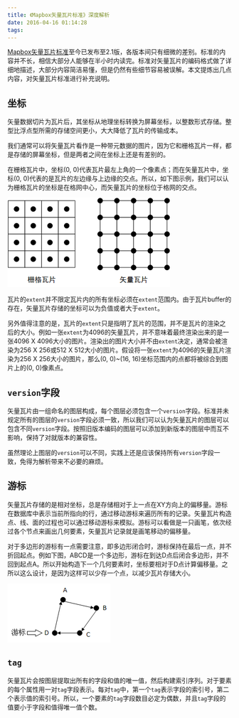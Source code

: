 ```yaml
---
title: 《Mapbox矢量瓦片标准》深度解析
date: 2016-04-16 01:14:28
tags:
---
```



[Mapbox矢量瓦片标准][1]至今已发布至2.1版，各版本间只有细微的差别。标准的内容并不长，相信大部分人能够在半小时内读完。标准对矢量瓦片的编码格式做了详细地描述，大部分内容简洁易懂，但是仍然有些细节容易被误解。本文提炼出几点内容，对矢量瓦片标准进行补充说明。

## 坐标

矢量数据切片为瓦片后，其坐标从地理坐标转换为屏幕坐标，以整数形式存储。整型比浮点型所需的存储空间更小，大大降低了瓦片的传输成本。

我们通常可以将矢量瓦片看作是一种带元数据的图片，因为它和栅格瓦片一样，都是存储的屏幕坐标，但是两者之间在坐标上还是有差别的。

在栅格瓦片中，坐标(0, 0)代表瓦片最左上角的一个像素点；而在矢量瓦片中，坐标(0, 0)代表的是瓦片的左边缘与上边缘的交点。所以，如下图示例，我们可以认为栅格瓦片的坐标是在格网中心，而矢量瓦片的坐标位于格网的交点。

![raster-vector](/assets/raster-vector.png)

瓦片的`extent`并不限定瓦片内的所有坐标必须在`extent`范围内。由于瓦片buffer的存在，矢量瓦片存储的坐标可以为负值或者大于`extent`。

另外值得注意的是，瓦片的`extent`只是指明了瓦片的范围，并不是瓦片的渲染之后的大小。例如一张`extent`为4096的矢量瓦片，并不意味着最终渲染出来的是一张4096 X 4096大小的图片。渲染出的图片大小并不由`extent`决定，通常会被渲染为256 X 256或512 X 512大小的图片。假设将一张`extent`为4096的矢量瓦片渲染为256 X 256大小的图片，那么(0, 0)~(16, 16)坐标范围内的点都将被综合到图片上的(0, 0)像素点。


## `version`字段

矢量瓦片由一组命名的图层构成，每个图层必须包含一个`version`字段。标准并未规定所有的图层的`version`字段必须一致，所以我们可以认为矢量瓦片的图层可以包含不同`version`字段。按照旧版本编码的图层可以添加到新版本的图层中而互不影响，保持了对就版本的兼容性。

虽然理论上图层的`version`可以不同，实践上还是应该保持所有`version`字段一致，免得为解析带来不必要的麻烦。


## 游标

矢量瓦片存储的是相对坐标，总是存储相对于上一点在XY方向上的偏移量。游标在数据库中表示当前所指向的行，通过移动游标来遍历所有的记录。矢量瓦片构造点、线、面的过程也可以通过移动游标来模拟。游标可以看做是一只画笔，依次经过各个节点来画出几何要素，矢量瓦片记录就是画笔移动的偏移量。

对于多边形的游标有一点需要注意，即多边形闭合时，游标保持在最后一点，并不折回起点。例如下图，ABCD是一个多边形，游标在到达D点后闭合多边形，并不回到起点A。所以开始构造下一个几何要素时，坐标要相对于D点计算偏移量。之所以这么设计，是因为这样可以少存一个点，以减少瓦片存储大小。

![cursor](/assets/cursor.png)


## `tag`

矢量瓦片会按图层提取出所有的字段和值的唯一值，然后构建索引序列。对于要素的每个属性用一对`tag`字段表示。每对`tag`中，第一个`tag`表示字段的索引号，第二个表示值的索引号。所以，一个要素的`tag`字段数目必定为偶数，并且`tag`字段的值要小于字段和值得唯一值个数。


[1]: /2016/03/04/vector-tile-spec.html
